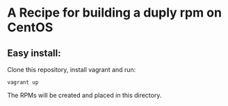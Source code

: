# A Recipe for building a duply rpm on CentOS

## Easy install:

Clone this repository, install vagrant and run:

    vagrant up

The RPMs will be created and placed in this directory.

